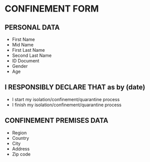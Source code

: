 # CONFINEMENT FORM
## PERSONAL DATA
* First Name
* Mid Name
* First Last Name
* Second Last Name
* ID Document
* Gender
* Age

## I RESPONSIBLY DECLARE THAT as by (date)
* I start my isolation/confinement/quarantine process
* I finish my isolation/confinement/quarantine process

## CONFINEMENT PREMISES DATA
* Region
* Country
* City
* Address
* Zip code
